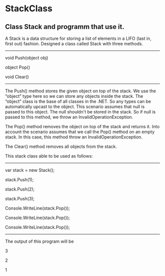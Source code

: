 # StackClass
Class Stack and programm that use it.
-----------------------------------
A Stack is a data structure for storing a list of elements in a LIFO 
(last in, first out) fashion. Designed a class called Stack with three methods. 


------------------------------
void Push(object obj)

object Pop()

void Clear()

-------------------------------
The Push() method stores the given object on top of the stack. We use the “object” type here so we can store any objects inside the stack. The “object” class is the base of all classes in the .NET. So any types can be automatically upcast to the object. This scenario assumes that null is passed to this object. The null shouldn't be stored in the stack. So if null is passed to this method, we throw an InvalidOperationException. 

The Pop() method removes the object on top of  the stack and returns it. Into account the scenario assumes that we call the Pop() method on an empty stack. In this case, this method throw an InvalidOperationException. 

The Clear() method removes all objects from the stack.
 
This stack class able to be used as follows:

---------------------------

var stack = new Stack();

stack.Push(1);

stack.Push(2);

stack.Push(3);


Console.WriteLine(stack.Pop());

Console.WriteLine(stack.Pop());

Console.WriteLine(stack.Pop());

-------------------------------

The output of this program will be  

3

2

1



